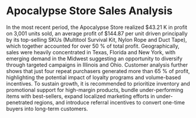 # Apocalypse Store Sales Analysis
In the most recent period, the Apocalypse Store realized $43.21 K in profit on 3,001 units sold, an average profit of $144.87 per unit driven principally by its top-selling SKUs (Multitool Survival Kit, Nylon Rope and Duct Tape), which together accounted for over 50 % of total profit. Geographically, sales were heavily concentrated in Texas, Florida and New York, with emerging demand in the Midwest suggesting an opportunity to diversify through targeted campaigns in Illinois and Ohio. Customer analysis further shows that just four repeat purchasers generated more than 65 % of profit, highlighting the potential impact of loyalty programs and volume-based incentives. To sustain growth, it is recommended to prioritize inventory and promotional support for high-margin products, bundle under-performing items with best-sellers, expand localized marketing efforts in under-penetrated regions, and introduce referral incentives to convert one-time buyers into long-term customers.
